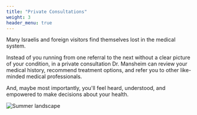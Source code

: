 ```yaml
---
title: "Private Consultations"
weight: 3
header_menu: true
---
```


Many Israelis and foreign visitors find themselves lost in the medical system.

Instead of you running from one referral to the next without a clear picture of your condition,
in a private consultation Dr. Mansheim can review your medical history,
recommend treatment options, and refer you to other like-minded medical professionals.

And, maybe most importantly, you'll feel heard, understood,
and empowered to make decisions about your health.

![Summer landscape](images/summer-nature-3-1370238.jpg)
